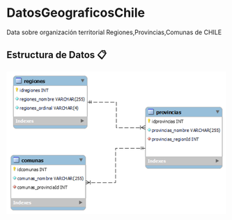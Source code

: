 # DatosGeograficosChile
Data sobre organización territorial Regiones,Provincias,Comunas de CHILE

## Estructura de Datos :clipboard:
![Image text](https://github.com/ibrito/DatosGeograficosChile/blob/main/extras/DB_RegionesProvinciasComunas_chile.png)
